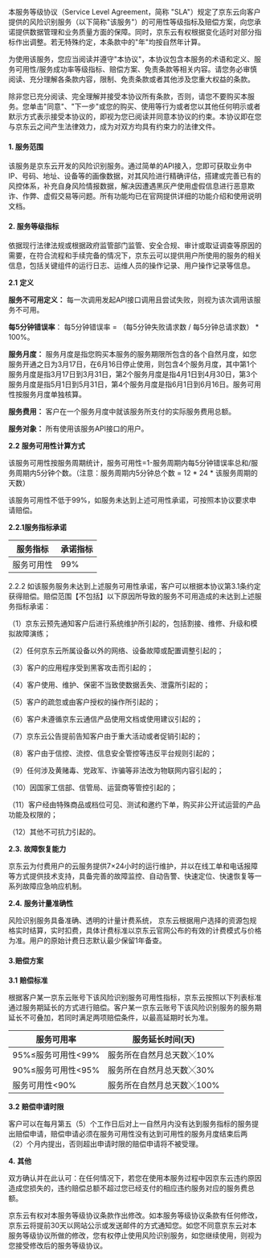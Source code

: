 本服务等级协议（Service Level Agreement，简称 "SLA"）规定了京东云向客户提供的风险识别服务（以下简称"该服务"）的可用性等级指标及赔偿方案，向您承诺提供数据管理和业务质量方面的保障。同时，京东云有权根据变化适时对部分指标作出调整。若无特殊约定，本条款中的"年"均按自然年计算。

为使用该服务，您应当阅读并遵守"本协议"，本协议包含本服务的术语和定义、服务可用性/服务成功率等级指标、赔偿方案、免责条款等相关内容。请您务必审慎阅读、充分理解各条款内容，限制、免责条款或者其他涉及您重大权益的条款。

除非您已充分阅读、完全理解并接受本协议所有条款，否则，请您不要购买本服务。您单击"同意"、"下一步"或您的购买、使用等行为或者您以其他任何明示或者默示方式表示接受本协议的，即视为您已阅读并同意本协议的约束。本协议即在您与京东云之间产生法律效力，成为对双方均具有约束力的法律文件。

#### **1.** **服务范围**

该服务是京东云开发的风险识别服务。通过简单的API接入，您即可获取业务中IP、号码、地址、设备等的画像数据，对其风险进行精确评估，搭建或完善已有的风控体系，补充自身风险情报数据，解决因遭遇黑灰产使用虚假信息进行恶意欺诈、作弊、虚假交易等问题。所有功能均已在官网提供详细的功能介绍和使用说明文档。

#### **2.** **服务等级指标**

依据现行法律法规或根据政府监管部门监管、安全合规、审计或取证调查等原因的需要，在符合流程和手续完备的情况下，京东云可以提供用户所使用的服务的相关信息，包括关键组件的运行日志、运维人员的操作记录、用户操作记录等信息。

**2.1** **定义**

**服务不可用定义：** 每一次调用发起API接口调用且尝试失败，则视为该次调用该服务不可用。

**每5分钟错误率**： 每5分钟错误率 = （每5分钟失败请求数 / 每5分钟总请求数） * 100%。

**服务月度：** 服务月度是指您购买本服务的服务期限所包含的各个自然月度，如您服务开通之日为3月17日，在6月16日停止使用，则包含4个服务月度，其中第1个服务月度是指3月17日到3月31日，第2个服务月度是指4月1日到4月30日，第3个服务月度是指5月1日到5月31日，第4个服务月度是指6月1日到6月16日。服务可用性按服务月度单独核算。

**服务费用：** 客户在一个服务月度中就该服务所支付的实际服务费用总额。

**服务对象：** 所有使用该服务API接口的用户。

**2.2** **服务可用性计算方式**

该服务可用性按服务周期统计，服务可用性=1-服务周期内每5分钟错误率总和/服务周期内5分钟个数。（注意：服务周期内5分钟总个数 = 12 * 24 * 该服务周期的天数）

该服务可用性不低于99%，如服务未达到上述可用性承诺，可按照本协议要求申请赔偿。

**2.2.1服务指标承诺**

| **服务指标** | **承诺指标** |
| ------------ | ------------ |
| 服务可用性   | 99%          |

2.2.2 如该服务服务未达到上述服务可用性承诺，客户可以根据本协议第3.1条约定获得赔偿。赔偿范围【不包括】以下原因所导致的服务不可用造成的未达到上述服务指标承诺：

（1）京东云预先通知客户后进行系统维护所引起的，包括割接、维修、升级和模拟故障演练；

（2）任何京东云所属设备以外的网络、设备故障或配置调整引起的；

（3）客户的应用程序受到黑客攻击而引起的；

（4）客户使用、维护、保密不当致使数据丢失、泄露所引起的；

（5）客户的疏忽或由客户授权的操作所引起的；

（6）客户未遵循京东云通信产品使用文档或使用建议引起的；

（7）京东云公告提前告知客户由于重大活动或者促销引起的；

（8）客户由于信控、流控、信息安全管控等违反平台规则引起的；

（9）任何涉及黄赌毒、党政军、诈骗等非法改为物联网内容引起的；

（10）因国家工信部、信管局、运营商等管控引起的；

（11）客户经由特殊商品或档位可见、测试和邀约下单，购买非公开试运营的产品功能及权限的；

（12）其他不可抗力引起的。

**2.3.** **故障恢复能力**

京东云为付费用户的云服务提供7×24小时的运行维护，并以在线工单和电话报障等方式提供技术支持，具备完善的故障监控、自动告警、快速定位、快速恢复等一系列故障应急响应机制。

**2.4.** **服务计量准确性**

风险识别服务具备准确、透明的计量计费系统， 京东云根据用户选择的资源包规格实时结算，实时扣费，具体计费标准以京东云官网公布的有效的计费模式与价格为准。用户的原始计费日志默认最少保留1年备查。

#### **3.赔偿方案**

**3.1** **赔偿标准**

根据客户某一京东云账号下该风险识别服务可用性指标，京东云按照以下列表标准通过服务期延长的方式进行赔偿。客户某一京东云账号下该风险识别服务的服务期延长不可叠加，若同时满足两项赔偿条件，以最高延期时长为准。

| **服务可用率**     | 服务延长时间(天)          |
| ------------------ | ------------------------- |
| 95%≤服务可用性<99% | 服务所在自然月总天数╳10%  |
| 90%≤服务可用性<95% | 服务所在自然月总天数╳30%  |
| 服务可用性<90%     | 服务所在自然月总天数╳100% |

**3.2** **赔偿申请时限**

客户可以在每月第五（5）个工作日后对上一自然月内没有达到服务指标的服务提出赔偿申请，赔偿申请必须在服务可用性没有达到可用性的服务月度结束后两（2）个月内提出，否则超出申请时限的赔偿申请将不被受理。

**4.** **其他**

双方确认并在此认可：在任何情况下，若您在使用本服务过程中因京东云违约原因造成您损失的，违约赔偿总额不超过您已经支付的相应违约服务对应的服务费总额。

京东云有权对本服务等级协议条款作出修改。如本服务等级协议条款有任何修改，京东云将提前30天以网站公示或发送邮件的方式通知您。如您不同意京东云对本服务等级协议所做的修改，您有权停止使用风险识别服务，如您继续使用，则视为您接受修改后的服务等级协议。


